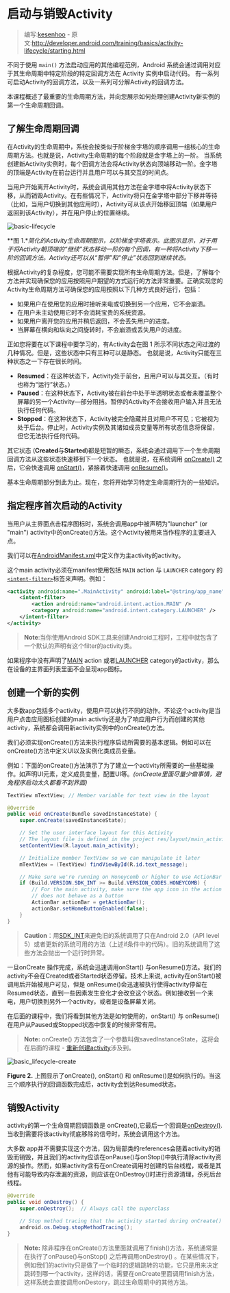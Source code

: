 # 启动与销毁Activity

> 编写:[kesenhoo](https://github.com/kesenhoo) - 原文:<http://developer.android.com/training/basics/activity-lifecycle/starting.html>

不同于使用 `main()` 方法启动应用的其他编程范例，Android 系统会通过调用对应于其生命周期中特定阶段的特定回调方法在 Activity 实例中启动代码。 有一系列可启动Activity的回调方法，以及一系列可分解Activity的回调方法。

本课程概述了最重要的生命周期方法，并向您展示如何处理创建Activity新实例的第一个生命周期回调。

## 了解生命周期回调

在Activity的生命周期中，系统会按类似于阶梯金字塔的顺序调用一组核心的生命周期方法。也就是说，Activity生命周期的每个阶段就是金字塔上的一阶。 当系统创建新Activity实例时，每个回调方法会将Activity状态向顶端移动一阶。金字塔的顶端是Activity在前台运行并且用户可以与其交互的时间点。

<!-- more -->

当用户开始离开Activity时，系统会调用其他方法在金字塔中将Activity状态下移，从而销毁Activity。在有些情况下，Activity将只在金字塔中部分下移并等待（比如，当用户切换到其他应用时），Activity可从该点开始移回顶端（如果用户返回到该Activity），并在用户停止的位置继续。

![basic-lifecycle](basic-lifecycle.png)

**图 1.**简化的Activity生命周期图示，以阶梯金字塔表示。此图示显示，对于用于将Activity朝顶端的“继续”状态移动一阶的每个回调，有一种将Activity下移一阶的回调方法。Activity还可以从“暂停”和“停止”状态回到继续状态。*

根据Activity的复杂程度，您可能不需要实现所有生命周期方法。但是，了解每个方法并实现确保您的应用按照用户期望的方式运行的方法非常重要。正确实现您的Activity生命周期方法可确保您的应用按照以下几种方式良好运行，包括：

* 如果用户在使用您的应用时接听来电或切换到另一个应用，它不会崩溃。
* 在用户未主动使用它时不会消耗宝贵的系统资源。
* 如果用户离开您的应用并稍后返回，不会丢失用户的进度。
* 当屏幕在横向和纵向之间旋转时，不会崩溃或丢失用户的进度。

正如您将要在以下课程中要学习的，有Activity会在图 1 所示不同状态之间过渡的几种情况。但是，这些状态中只有三种可以是静态。 也就是说，Activity只能在三种状态之一下存在很长时间。

  * **Resumed**：在这种状态下，Activity处于前台，且用户可以与其交互。（有时也称为“运行”状态。）
  * **Paused**：在这种状态下，Activity被在前台中处于半透明状态或者未覆盖整个屏幕的另一个Activity—部分阻挡。暂停的Activity不会接收用户输入并且无法执行任何代码。
  * **Stopped**：在这种状态下，Activity被完全隐藏并且对用户不可见；它被视为处于后台。停止时，Activity实例及其诸如成员变量等所有状态信息将保留，但它无法执行任何代码。

其它状态 (**Created**与**Started**)都是短暂的瞬态，系统会通过调用下一个生命周期回调方法从这些状态快速移到下一个状态。 也就是说，在系统调用 [onCreate()](http://developer.android.com/reference/android/app/Activity.html#onCreate(android.os.Bundle)) 之后，它会快速调用 [onStart()](http://developer.android.com/reference/android/app/Activity.html#onStart())，紧接着快速调用 [onResume()](http://developer.android.com/reference/android/app/Activity.html#onResume())。

基本生命周期部分到此为止。现在，您将开始学习特定生命周期行为的一些知识。

## 指定程序首次启动的Activity

当用户从主界面点击程序图标时，系统会调用app中被声明为"launcher" (or "main") activity中的onCreate()方法。这个Activity被用来当作程序的主要进入点。

我们可以在[AndroidManifest.xml](http://developer.android.com/guide/topics/manifest/manifest-intro.html)中定义作为主activity的activity。

这个main activity必须在manifest使用包括 `MAIN` action 与 `LAUNCHER` category 的[`<intent-filter>`](http://developer.android.com/guide/topics/manifest/intent-filter-element.html)标签来声明。例如：

```xml
<activity android:name=".MainActivity" android:label="@string/app_name">
    <intent-filter>
        <action android:name="android.intent.action.MAIN" />
        <category android:name="android.intent.category.LAUNCHER" />
    </intent-filter>
</activity>
```

> **Note**:当你使用Android SDK工具来创建Android工程时，工程中就包含了一个默认的声明有这个filter的activity类。

如果程序中没有声明了[MAIN](http://developer.android.com/reference/android/content/Intent.html#ACTION_MAIN) action 或者[LAUNCHER](http://developer.android.com/reference/android/content/Intent.html#CATEGORY_LAUNCHER) category的activity，那么在设备的主界面列表里面不会呈现app图标。

## 创建一个新的实例

大多数app包括多个activity，使用户可以执行不同的动作。不论这个activity是当用户点击应用图标创建的main activtiy还是为了响应用户行为而创建的其他activity，系统都会调用新activity实例中的onCreate()方法。

我们必须实现onCreate()方法来执行程序启动所需要的基本逻辑。例如可以在onCreate()方法中定义UI以及实例化类成员变量。

例如：下面的onCreate()方法演示了为了建立一个activity所需要的一些基础操作。如声明UI元素，定义成员变量，配置UI等。*(onCreate里面尽量少做事情，避免程序启动太久都看不到界面)*

```java
TextView mTextView; // Member variable for text view in the layout

@Override
public void onCreate(Bundle savedInstanceState) {
    super.onCreate(savedInstanceState);

    // Set the user interface layout for this Activity
    // The layout file is defined in the project res/layout/main_activity.xml file
    setContentView(R.layout.main_activity);

    // Initialize member TextView so we can manipulate it later
    mTextView = (TextView) findViewById(R.id.text_message);

    // Make sure we're running on Honeycomb or higher to use ActionBar APIs
    if (Build.VERSION.SDK_INT >= Build.VERSION_CODES.HONEYCOMB) {
        // For the main activity, make sure the app icon in the action bar
        // does not behave as a button
        ActionBar actionBar = getActionBar();
        actionBar.setHomeButtonEnabled(false);
    }
}
```

> **Caution**：用[SDK_INT](http://developer.android.com/reference/android/os/Build.VERSION.html#SDK_INT)来避免旧的系统调用了只在Android 2.0（API level 5）或者更新的系统可用的方法（上述if条件中的代码）。旧的系统调用了这些方法会抛出一个运行时异常。

一旦onCreate 操作完成，系统会迅速调用onStart() 与onResume()方法。我们的activity不会在Created或者Started状态停留。技术上来说, activity在onStart()被调用后开始被用户可见，但是 onResume()会迅速被执行使得activity停留在Resumed状态，直到一些因素发生变化才会改变这个状态。例如接收到一个来电，用户切换到另外一个activity，或者是设备屏幕关闭。

在后面的课程中，我们将看到其他方法是如何使用的，onStart() 与 onResume()在用户从Paused或Stopped状态中恢复的时候非常有用。

> **Note:** onCreate() 方法包含了一个参数叫做savedInstanceState，这将会在后面的课程 - [重新创建activity](../../activity-lifecycle/recreating.html)涉及到。

![basic_lifecycle-create](basic-lifecycle-create.png)

**Figure 2.** 上图显示了onCreate(), onStart() 和 onResume()是如何执行的。当这三个顺序执行的回调函数完成后，activity会到达Resumed状态。

## 销毁Activity

activity的第一个生命周期回调函数是 onCreate(),它最后一个回调是<a href="http://developer.android.com/reference/android/app/Activity.html#onDestroy()">onDestroy()</a>.当收到需要将该activity彻底移除的信号时，系统会调用这个方法。

大多数 app并不需要实现这个方法，因为局部类的references会随着activity的销毁而销毁，并且我们的activity应该在onPause()与onStop()中执行清除activity资源的操作。然而，如果activity含有在onCreate调用时创建的后台线程，或者是其他有可能导致内存泄漏的资源，则应该在OnDestroy()时进行资源清理，杀死后台线程。

```java
@Override
public void onDestroy() {
    super.onDestroy();  // Always call the superclass

    // Stop method tracing that the activity started during onCreate()
    android.os.Debug.stopMethodTracing();
}
```

> **Note:** 除非程序在onCreate()方法里面就调用了finish()方法，系统通常是在执行了onPause()与onStop() 之后再调用onDestroy() 。在某些情况下，例如我们的activity只是做了一个临时的逻辑跳转的功能，它只是用来决定跳转到哪一个activity，这样的话，需要在onCreate里面调用finish方法，这样系统会直接调用onDestory，跳过生命周期中的其他方法。
